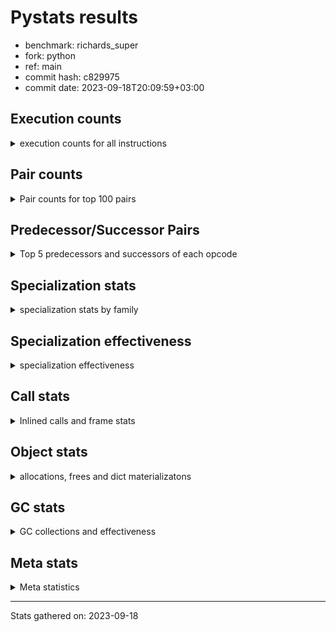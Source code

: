 
# Pystats results

- benchmark: richards_super
- fork: python
- ref: main
- commit hash: c829975
- commit date: 2023-09-18T20:09:59+03:00

## Execution counts

<details>
<summary> execution counts for all instructions </summary>

|Name | Count | Self | Cumulative | Miss ratio | 
|---|---:|---:|---:|---:|
| LOAD_FAST | 285,829,080 | 21.5% | 21.5% |  |
| LOAD_ATTR_INSTANCE_VALUE | 121,244,380 | 9.1% | 30.6% | 38.7% |
| TO_BOOL_BOOL | 103,065,000 | 7.7% | 38.3% |  |
| POP_JUMP_IF_FALSE | 78,057,480 | 5.9% | 44.2% |  |
| CALL_PY_EXACT_ARGS | 65,750,400 | 4.9% | 49.1% | 8.0% |
| RESUME_CHECK | 65,654,580 | 4.9% | 54.0% | 0.0% |
| LOAD_ATTR_METHOD_WITH_VALUES | 58,293,880 | 4.4% | 58.4% | 48.9% |
| RETURN_VALUE | 57,758,820 | 4.3% | 62.8% |  |
| STORE_ATTR_INSTANCE_VALUE | 52,705,080 | 4.0% | 66.7% | 22.3% |
| STORE_FAST | 50,090,340 | 3.8% | 70.5% |  |
| LOAD_GLOBAL_MODULE | 44,591,980 | 3.3% | 73.8% |  |
| COPY | 44,579,820 | 3.3% | 77.2% |  |
| LOAD_CONST | 41,972,820 | 3.2% | 80.3% |  |
| POP_TOP | 40,143,780 | 3.0% | 83.3% |  |
| LOAD_FAST_LOAD_FAST | 31,141,320 | 2.3% | 85.7% |  |
| POP_JUMP_IF_NOT_NONE | 23,066,160 | 1.7% | 87.4% |  |
| POP_JUMP_IF_TRUE | 20,690,520 | 1.6% | 89.0% |  |
| POP_JUMP_IF_NONE | 16,842,120 | 1.3% | 90.2% |  |
| LOAD_GLOBAL_BUILTIN | 15,790,500 | 1.2% | 91.4% |  |
| UNARY_NOT | 14,916,780 | 1.1% | 92.5% |  |
| JUMP_BACKWARD | 13,912,800 | 1.0% | 93.6% |  |
| COMPARE_OP_INT | 10,599,780 | 0.8% | 94.4% |  |
| JUMP_FORWARD | 8,109,840 | 0.6% | 95.0% |  |
| RETURN_CONST | 7,898,880 | 0.6% | 95.6% |  |
| LOAD_DEREF | 7,895,640 | 0.6% | 96.2% |  |
| COPY_FREE_VARS | 7,895,580 | 0.6% | 96.8% |  |
| LOAD_SUPER_ATTR_METHOD | 7,895,520 | 0.6% | 97.4% |  |
| CALL_ISINSTANCE | 7,894,800 | 0.6% | 97.9% |  |
| BINARY_OP_ADD_INT | 7,255,080 | 0.5% | 98.5% |  |
| SWAP | 6,822,960 | 0.5% | 99.0% |  |
| BINARY_SUBSCR_LIST_INT | 5,105,400 | 0.4% | 99.4% |  |
| BINARY_OP | 3,000,540 | 0.2% | 99.6% |  |
| BINARY_OP_SUBTRACT_INT | 2,316,960 | 0.2% | 99.8% |  |
| FOR_ITER_RANGE | 1,396,620 | 0.1% | 99.9% |  |
| STORE_SUBSCR_LIST_INT | 1,117,680 | 0.1% | 100.0% |  |
| GET_ITER | 279,420 | 0.0% | 100.0% |  |
| EXIT_INIT_CHECK | 3,120 | 0.0% | 100.0% |  |
| CALL_ALLOC_AND_ENTER_INIT | 3,120 | 0.0% | 100.0% |  |
| BUILD_LIST | 960 | 0.0% | 100.0% |  |
| CALL | 400 | 0.0% | 100.0% |  |
| PUSH_NULL | 360 | 0.0% | 100.0% |  |
| EXTENDED_ARG | 360 | 0.0% | 100.0% |  |
| CALL_BUILTIN_CLASS | 180 | 0.0% | 100.0% |  |
| INTERPRETER_EXIT | 120 | 0.0% | 100.0% |  |
| LOAD_ATTR_MODULE | 100 | 0.0% | 100.0% |  |
| LOAD_GLOBAL | 80 | 0.0% | 100.0% |  |
| NOP | 60 | 0.0% | 100.0% |  |
| LOAD_ATTR | 60 | 0.0% | 100.0% |  |
| CALL_FUNCTION_EX | 60 | 0.0% | 100.0% |  |
| BINARY_OP_SUBTRACT_FLOAT | 60 | 0.0% | 100.0% |  |
| COMPARE_OP | 20 | 0.0% | 100.0% |  |


</details>

## Pair counts

<details>
<summary> Pair counts for top 100 pairs </summary>

|Pair | Count | Self | Cumulative | 
|---|---:|---:|---:|
| LOAD_FAST LOAD_ATTR_INSTANCE_VALUE | 101,649,720 | 7.6% | 7.6% |
| TO_BOOL_BOOL POP_JUMP_IF_FALSE | 67,457,700 | 5.1% | 12.7% |
| CALL_PY_EXACT_ARGS RESUME_CHECK | 57,756,480 | 4.3% | 17.0% |
| LOAD_FAST LOAD_ATTR_METHOD_WITH_VALUES | 57,754,920 | 4.3% | 21.4% |
| RESUME_CHECK LOAD_FAST | 44,656,440 | 3.4% | 24.7% |
| POP_JUMP_IF_FALSE LOAD_FAST | 38,700,240 | 2.9% | 27.6% |
| COPY TO_BOOL_BOOL | 37,756,860 | 2.8% | 30.5% |
| POP_TOP LOAD_FAST | 37,072,800 | 2.8% | 33.3% |
| LOAD_ATTR_METHOD_WITH_VALUES CALL_PY_EXACT_ARGS | 35,283,600 | 2.6% | 35.9% |
| LOAD_FAST STORE_ATTR_INSTANCE_VALUE | 33,098,760 | 2.5% | 38.4% |
| STORE_FAST LOAD_FAST | 33,024,720 | 2.5% | 40.9% |
| STORE_ATTR_INSTANCE_VALUE LOAD_FAST | 31,323,000 | 2.4% | 43.2% |
| LOAD_ATTR_INSTANCE_VALUE COPY | 25,630,080 | 1.9% | 45.1% |
| LOAD_CONST LOAD_FAST | 21,894,600 | 1.6% | 46.8% |
| LOAD_GLOBAL_MODULE TO_BOOL_BOOL | 21,806,040 | 1.6% | 48.4% |
| TO_BOOL_BOOL POP_JUMP_IF_TRUE | 20,690,520 | 1.6% | 50.0% |
| RETURN_VALUE TO_BOOL_BOOL | 20,690,520 | 1.6% | 51.5% |
| POP_JUMP_IF_NOT_NONE LOAD_FAST | 19,064,280 | 1.4% | 53.0% |
| RETURN_VALUE RETURN_VALUE | 18,579,120 | 1.4% | 54.4% |
| LOAD_ATTR_INSTANCE_VALUE STORE_FAST | 18,563,280 | 1.4% | 55.8% |
| LOAD_FAST POP_JUMP_IF_NOT_NONE | 17,486,640 | 1.3% | 57.1% |
| LOAD_FAST POP_JUMP_IF_NONE | 16,842,120 | 1.3% | 58.3% |
| LOAD_ATTR_INSTANCE_VALUE LOAD_FAST | 16,169,280 | 1.2% | 59.5% |
| LOAD_FAST RETURN_VALUE | 15,973,020 | 1.2% | 60.7% |
| TO_BOOL_BOOL UNARY_NOT | 14,916,780 | 1.1% | 61.9% |
| POP_JUMP_IF_FALSE POP_TOP | 14,916,780 | 1.1% | 63.0% |
| LOAD_ATTR_INSTANCE_VALUE TO_BOOL_BOOL | 14,916,780 | 1.1% | 64.1% |
| LOAD_ATTR_INSTANCE_VALUE CALL_PY_EXACT_ARGS | 13,098,000 | 1.0% | 65.1% |
| POP_JUMP_IF_NONE JUMP_BACKWARD | 12,795,600 | 1.0% | 66.1% |
| JUMP_BACKWARD LOAD_GLOBAL_MODULE | 12,795,600 | 1.0% | 67.0% |
| LOAD_FAST_LOAD_FAST STORE_ATTR_INSTANCE_VALUE | 12,560,880 | 0.9% | 68.0% |
| UNARY_NOT COPY | 12,126,780 | 0.9% | 68.9% |
| POP_JUMP_IF_TRUE POP_TOP | 12,126,780 | 0.9% | 69.8% |
| RETURN_VALUE STORE_FAST | 11,885,160 | 0.9% | 70.7% |
| STORE_ATTR_INSTANCE_VALUE LOAD_CONST | 11,540,880 | 0.9% | 71.5% |
| LOAD_ATTR_INSTANCE_VALUE LOAD_CONST | 10,939,080 | 0.8% | 72.4% |
| LOAD_FAST_LOAD_FAST CALL_PY_EXACT_ARGS | 10,684,440 | 0.8% | 73.2% |
| LOAD_ATTR_METHOD_WITH_VALUES LOAD_FAST_LOAD_FAST | 10,684,320 | 0.8% | 74.0% |
| COMPARE_OP_INT POP_JUMP_IF_FALSE | 10,599,780 | 0.8% | 74.8% |
| LOAD_ATTR_METHOD_WITH_VALUES LOAD_FAST | 10,587,840 | 0.8% | 75.6% |
| LOAD_FAST LOAD_GLOBAL_MODULE | 10,334,520 | 0.8% | 76.3% |
| POP_JUMP_IF_FALSE RETURN_VALUE | 10,044,360 | 0.8% | 77.1% |
| LOAD_ATTR_INSTANCE_VALUE RETURN_VALUE | 9,700,260 | 0.7% | 77.8% |
| POP_JUMP_IF_FALSE LOAD_GLOBAL_MODULE | 9,248,280 | 0.7% | 78.5% |
| LOAD_FAST STORE_FAST | 9,150,840 | 0.7% | 79.2% |
| RESUME_CHECK LOAD_CONST | 7,995,480 | 0.6% | 79.8% |
| JUMP_FORWARD LOAD_FAST | 7,970,160 | 0.6% | 80.4% |
| STORE_ATTR_INSTANCE_VALUE RETURN_CONST | 7,897,920 | 0.6% | 81.0% |
| RESUME_CHECK LOAD_FAST_LOAD_FAST | 7,895,760 | 0.6% | 81.6% |
| RETURN_CONST POP_TOP | 7,895,640 | 0.6% | 82.2% |
| COPY_FREE_VARS RESUME_CHECK | 7,895,580 | 0.6% | 82.8% |
| LOAD_GLOBAL_BUILTIN LOAD_DEREF | 7,895,520 | 0.6% | 83.4% |
| LOAD_FAST LOAD_SUPER_ATTR_METHOD | 7,895,520 | 0.6% | 84.0% |
| LOAD_DEREF LOAD_FAST | 7,895,520 | 0.6% | 84.5% |
| LOAD_SUPER_ATTR_METHOD LOAD_FAST_LOAD_FAST | 7,895,400 | 0.6% | 85.1% |
| LOAD_GLOBAL_BUILTIN LOAD_FAST | 7,894,980 | 0.6% | 85.7% |
| STORE_FAST LOAD_GLOBAL_BUILTIN | 7,894,800 | 0.6% | 86.3% |
| POP_JUMP_IF_TRUE LOAD_GLOBAL_BUILTIN | 7,894,800 | 0.6% | 86.9% |
| LOAD_GLOBAL_MODULE CALL_ISINSTANCE | 7,894,800 | 0.6% | 87.5% |
| LOAD_FAST_LOAD_FAST LOAD_ATTR_INSTANCE_VALUE | 7,894,800 | 0.6% | 88.1% |
| CALL_PY_EXACT_ARGS COPY_FREE_VARS | 7,894,800 | 0.6% | 88.7% |
| CALL_ISINSTANCE TO_BOOL_BOOL | 7,894,800 | 0.6% | 89.3% |
| SWAP STORE_ATTR_INSTANCE_VALUE | 6,822,960 | 0.5% | 89.8% |
| COPY LOAD_ATTR_INSTANCE_VALUE | 6,822,960 | 0.5% | 90.3% |
| LOAD_CONST BINARY_OP_ADD_INT | 6,138,120 | 0.5% | 90.8% |
| LOAD_ATTR_INSTANCE_VALUE POP_JUMP_IF_NOT_NONE | 5,579,520 | 0.4% | 91.2% |
| LOAD_FAST CALL_PY_EXACT_ARGS | 5,385,240 | 0.4% | 91.6% |
| RETURN_VALUE POP_TOP | 5,204,400 | 0.4% | 92.0% |
| POP_JUMP_IF_FALSE LOAD_CONST | 5,147,640 | 0.4% | 92.4% |
| RESUME_CHECK LOAD_GLOBAL_MODULE | 5,106,040 | 0.4% | 92.8% |
| LOAD_FAST BINARY_SUBSCR_LIST_INT | 5,105,400 | 0.4% | 93.1% |
| LOAD_CONST STORE_FAST | 5,104,920 | 0.4% | 93.5% |
| STORE_FAST JUMP_FORWARD | 5,040,600 | 0.4% | 93.9% |
| BINARY_OP_ADD_INT SWAP | 5,022,120 | 0.4% | 94.3% |
| LOAD_GLOBAL_MODULE COMPARE_OP_INT | 4,111,680 | 0.3% | 94.6% |
| LOAD_GLOBAL_MODULE LOAD_ATTR_INSTANCE_VALUE | 3,991,200 | 0.3% | 94.9% |
| BINARY_SUBSCR_LIST_INT STORE_FAST | 3,989,400 | 0.3% | 95.2% |
| LOAD_GLOBAL_MODULE COPY | 3,905,160 | 0.3% | 95.5% |
| LOAD_CONST COMPARE_OP_INT | 3,517,120 | 0.3% | 95.7% |
| POP_TOP JUMP_FORWARD | 3,069,240 | 0.2% | 96.0% |
| LOAD_CONST BINARY_OP | 2,998,800 | 0.2% | 96.2% |
| LOAD_ATTR_INSTANCE_VALUE COMPARE_OP_INT | 2,970,960 | 0.2% | 96.4% |
| LOAD_FAST COPY | 2,917,800 | 0.2% | 96.6% |
| POP_JUMP_IF_NOT_NONE LOAD_FAST_LOAD_FAST | 2,886,600 | 0.2% | 96.9% |
| POP_JUMP_IF_NONE LOAD_FAST | 2,831,040 | 0.2% | 97.1% |
| STORE_FAST LOAD_GLOBAL_MODULE | 2,790,600 | 0.2% | 97.3% |
| UNARY_NOT RETURN_VALUE | 2,790,000 | 0.2% | 97.5% |
| LOAD_CONST BINARY_OP_SUBTRACT_INT | 2,316,960 | 0.2% | 97.7% |
| BINARY_OP LOAD_CONST | 1,798,920 | 0.1% | 97.8% |
| LOAD_ATTR_INSTANCE_VALUE LOAD_GLOBAL_MODULE | 1,674,480 | 0.1% | 97.9% |
| STORE_ATTR_INSTANCE_VALUE LOAD_GLOBAL_MODULE | 1,437,720 | 0.1% | 98.0% |
| RETURN_VALUE LOAD_FAST | 1,397,400 | 0.1% | 98.1% |
| POP_JUMP_IF_NONE LOAD_FAST_LOAD_FAST | 1,215,240 | 0.1% | 98.2% |
| STORE_FAST LOAD_CONST | 1,200,000 | 0.1% | 98.3% |
| LOAD_GLOBAL_MODULE CALL_PY_EXACT_ARGS | 1,200,000 | 0.1% | 98.4% |
| BINARY_OP_SUBTRACT_INT SWAP | 1,200,000 | 0.1% | 98.5% |
| LOAD_ATTR_METHOD_WITH_VALUES LOAD_GLOBAL_MODULE | 1,199,880 | 0.1% | 98.6% |
| LOAD_GLOBAL_MODULE LOAD_FAST | 1,117,680 | 0.1% | 98.7% |
| LOAD_FAST STORE_SUBSCR_LIST_INT | 1,117,680 | 0.1% | 98.8% |
| FOR_ITER_RANGE STORE_FAST | 1,117,200 | 0.1% | 98.8% |


</details>

## Predecessor/Successor Pairs

<details>
<summary> Top 5 predecessors and successors of each opcode </summary>

### CACHE

<details>
<summary> Successors and predecessors for CACHE </summary>

|Predecessors | Count | Percentage | 
|---|---:|---:|

|Successors | Count | Percentage | 
|---|---:|---:|
| RESUME_CHECK | 120 | 100.0% |


</details>

### EXIT_INIT_CHECK

<details>
<summary> Successors and predecessors for EXIT_INIT_CHECK </summary>

|Predecessors | Count | Percentage | 
|---|---:|---:|
| RETURN_CONST | 3,120 | 100.0% |

|Successors | Count | Percentage | 
|---|---:|---:|
| RETURN_VALUE | 3,120 | 100.0% |


</details>

### GET_ITER

<details>
<summary> Successors and predecessors for GET_ITER </summary>

|Predecessors | Count | Percentage | 
|---|---:|---:|
| LOAD_GLOBAL_MODULE | 279,240 | 99.9% |
| CALL_BUILTIN_CLASS | 120 | 0.0% |
| LOAD_FAST | 60 | 0.0% |

|Successors | Count | Percentage | 
|---|---:|---:|
| FOR_ITER_RANGE | 279,300 | 100.0% |
| EXTENDED_ARG | 120 | 0.0% |


</details>

### INTERPRETER_EXIT

<details>
<summary> Successors and predecessors for INTERPRETER_EXIT </summary>

|Predecessors | Count | Percentage | 
|---|---:|---:|
| RETURN_CONST | 120 | 100.0% |

|Successors | Count | Percentage | 
|---|---:|---:|


</details>

### NOP

<details>
<summary> Successors and predecessors for NOP </summary>

|Predecessors | Count | Percentage | 
|---|---:|---:|
| POP_TOP | 60 | 100.0% |

|Successors | Count | Percentage | 
|---|---:|---:|
| LOAD_DEREF | 60 | 100.0% |


</details>

### POP_TOP

<details>
<summary> Successors and predecessors for POP_TOP </summary>

|Predecessors | Count | Percentage | 
|---|---:|---:|
| POP_JUMP_IF_FALSE | 14,916,780 | 37.2% |
| POP_JUMP_IF_TRUE | 12,126,780 | 30.2% |
| RETURN_CONST | 7,895,640 | 19.7% |
| RETURN_VALUE | 5,204,400 | 13.0% |
| CALL | 180 | 0.0% |

|Successors | Count | Percentage | 
|---|---:|---:|
| LOAD_FAST | 37,072,800 | 92.4% |
| JUMP_FORWARD | 3,069,240 | 7.6% |
| RETURN_CONST | 720 | 0.0% |
| LOAD_GLOBAL_MODULE | 720 | 0.0% |
| LOAD_CONST | 120 | 0.0% |


</details>

### PUSH_NULL

<details>
<summary> Successors and predecessors for PUSH_NULL </summary>

|Predecessors | Count | Percentage | 
|---|---:|---:|
| LOAD_FAST | 240 | 66.7% |
| LOAD_DEREF | 60 | 16.7% |
| LOAD_ATTR_MODULE | 40 | 11.1% |
| LOAD_ATTR | 20 | 5.6% |

|Successors | Count | Percentage | 
|---|---:|---:|
| CALL | 300 | 83.3% |
| LOAD_FAST | 60 | 16.7% |


</details>

### RETURN_VALUE

<details>
<summary> Successors and predecessors for RETURN_VALUE </summary>

|Predecessors | Count | Percentage | 
|---|---:|---:|
| RETURN_VALUE | 18,579,120 | 32.2% |
| LOAD_FAST | 15,973,020 | 27.7% |
| POP_JUMP_IF_FALSE | 10,044,360 | 17.4% |
| LOAD_ATTR_INSTANCE_VALUE | 9,700,260 | 16.8% |
| UNARY_NOT | 2,790,000 | 4.8% |

|Successors | Count | Percentage | 
|---|---:|---:|
| TO_BOOL_BOOL | 20,690,520 | 35.8% |
| RETURN_VALUE | 18,579,120 | 32.2% |
| STORE_FAST | 11,885,160 | 20.6% |
| POP_TOP | 5,204,400 | 9.0% |
| LOAD_FAST | 1,397,400 | 2.4% |


</details>

### UNARY_NOT

<details>
<summary> Successors and predecessors for UNARY_NOT </summary>

|Predecessors | Count | Percentage | 
|---|---:|---:|
| TO_BOOL_BOOL | 14,916,780 | 100.0% |

|Successors | Count | Percentage | 
|---|---:|---:|
| COPY | 12,126,780 | 81.3% |
| RETURN_VALUE | 2,790,000 | 18.7% |


</details>

### BINARY_OP

<details>
<summary> Successors and predecessors for BINARY_OP </summary>

|Predecessors | Count | Percentage | 
|---|---:|---:|
| LOAD_CONST | 2,998,800 | 99.9% |
| LOAD_GLOBAL_MODULE | 960 | 0.0% |
| BINARY_OP | 760 | 0.0% |
| LOAD_FAST | 20 | 0.0% |

|Successors | Count | Percentage | 
|---|---:|---:|
| LOAD_CONST | 1,798,920 | 60.0% |
| SWAP | 600,840 | 20.0% |
| LOAD_FAST | 600,000 | 20.0% |
| BINARY_OP | 760 | 0.0% |
| BINARY_OP_SUBTRACT_FLOAT | 20 | 0.0% |


</details>

### BUILD_LIST

<details>
<summary> Successors and predecessors for BUILD_LIST </summary>

|Predecessors | Count | Percentage | 
|---|---:|---:|
| LOAD_CONST | 960 | 100.0% |

|Successors | Count | Percentage | 
|---|---:|---:|
| LOAD_GLOBAL_MODULE | 960 | 100.0% |


</details>

### CALL

<details>
<summary> Successors and predecessors for CALL </summary>

|Predecessors | Count | Percentage | 
|---|---:|---:|
| PUSH_NULL | 300 | 75.0% |
| CALL | 80 | 20.0% |
| LOAD_FAST | 20 | 5.0% |

|Successors | Count | Percentage | 
|---|---:|---:|
| POP_TOP | 180 | 45.0% |
| CALL | 80 | 20.0% |
| STORE_FAST | 60 | 15.0% |
| LOAD_FAST | 60 | 15.0% |
| CALL_BUILTIN_CLASS | 20 | 5.0% |


</details>

### CALL_FUNCTION_EX

<details>
<summary> Successors and predecessors for CALL_FUNCTION_EX </summary>

|Predecessors | Count | Percentage | 
|---|---:|---:|
| LOAD_FAST | 60 | 100.0% |

|Successors | Count | Percentage | 
|---|---:|---:|
| COPY_FREE_VARS | 60 | 100.0% |


</details>

### COMPARE_OP

<details>
<summary> Successors and predecessors for COMPARE_OP </summary>

|Predecessors | Count | Percentage | 
|---|---:|---:|
| LOAD_CONST | 20 | 100.0% |

|Successors | Count | Percentage | 
|---|---:|---:|
| COMPARE_OP_INT | 20 | 100.0% |


</details>

### COPY

<details>
<summary> Successors and predecessors for COPY </summary>

|Predecessors | Count | Percentage | 
|---|---:|---:|
| LOAD_ATTR_INSTANCE_VALUE | 25,630,080 | 57.5% |
| UNARY_NOT | 12,126,780 | 27.2% |
| LOAD_GLOBAL_MODULE | 3,905,160 | 8.8% |
| LOAD_FAST | 2,917,800 | 6.5% |

|Successors | Count | Percentage | 
|---|---:|---:|
| TO_BOOL_BOOL | 37,756,860 | 84.7% |
| LOAD_ATTR_INSTANCE_VALUE | 6,822,960 | 15.3% |


</details>

### COPY_FREE_VARS

<details>
<summary> Successors and predecessors for COPY_FREE_VARS </summary>

|Predecessors | Count | Percentage | 
|---|---:|---:|
| CALL_PY_EXACT_ARGS | 7,894,800 | 100.0% |
| CALL_ALLOC_AND_ENTER_INIT | 720 | 0.0% |
| CALL_FUNCTION_EX | 60 | 0.0% |

|Successors | Count | Percentage | 
|---|---:|---:|
| RESUME_CHECK | 7,895,580 | 100.0% |


</details>

### EXTENDED_ARG

<details>
<summary> Successors and predecessors for EXTENDED_ARG </summary>

|Predecessors | Count | Percentage | 
|---|---:|---:|
| POP_JUMP_IF_FALSE | 120 | 33.3% |
| JUMP_BACKWARD | 120 | 33.3% |
| GET_ITER | 120 | 33.3% |

|Successors | Count | Percentage | 
|---|---:|---:|
| FOR_ITER_RANGE | 240 | 66.7% |
| JUMP_BACKWARD | 120 | 33.3% |


</details>

### JUMP_BACKWARD

<details>
<summary> Successors and predecessors for JUMP_BACKWARD </summary>

|Predecessors | Count | Percentage | 
|---|---:|---:|
| POP_JUMP_IF_NONE | 12,795,600 | 92.0% |
| STORE_SUBSCR_LIST_INT | 1,116,960 | 8.0% |
| POP_TOP | 120 | 0.0% |
| EXTENDED_ARG | 120 | 0.0% |

|Successors | Count | Percentage | 
|---|---:|---:|
| LOAD_GLOBAL_MODULE | 12,795,600 | 92.0% |
| FOR_ITER_RANGE | 1,117,080 | 8.0% |
| EXTENDED_ARG | 120 | 0.0% |


</details>

### JUMP_FORWARD

<details>
<summary> Successors and predecessors for JUMP_FORWARD </summary>

|Predecessors | Count | Percentage | 
|---|---:|---:|
| STORE_FAST | 5,040,600 | 62.2% |
| POP_TOP | 3,069,240 | 37.8% |

|Successors | Count | Percentage | 
|---|---:|---:|
| LOAD_FAST | 7,970,160 | 98.3% |
| LOAD_FAST_LOAD_FAST | 139,680 | 1.7% |


</details>

### LOAD_ATTR

<details>
<summary> Successors and predecessors for LOAD_ATTR </summary>

|Predecessors | Count | Percentage | 
|---|---:|---:|
| LOAD_GLOBAL_MODULE | 40 | 66.7% |
| LOAD_GLOBAL | 20 | 33.3% |

|Successors | Count | Percentage | 
|---|---:|---:|
| LOAD_ATTR_MODULE | 40 | 66.7% |
| PUSH_NULL | 20 | 33.3% |


</details>

### LOAD_CONST

<details>
<summary> Successors and predecessors for LOAD_CONST </summary>

|Predecessors | Count | Percentage | 
|---|---:|---:|
| STORE_ATTR_INSTANCE_VALUE | 11,540,880 | 27.5% |
| LOAD_ATTR_INSTANCE_VALUE | 10,939,080 | 26.1% |
| RESUME_CHECK | 7,995,480 | 19.0% |
| POP_JUMP_IF_FALSE | 5,147,640 | 12.3% |
| BINARY_OP | 1,798,920 | 4.3% |

|Successors | Count | Percentage | 
|---|---:|---:|
| LOAD_FAST | 21,894,600 | 52.2% |
| BINARY_OP_ADD_INT | 6,138,120 | 14.6% |
| STORE_FAST | 5,104,920 | 12.2% |
| COMPARE_OP_INT | 3,517,120 | 8.4% |
| BINARY_OP | 2,998,800 | 7.1% |


</details>

### LOAD_DEREF

<details>
<summary> Successors and predecessors for LOAD_DEREF </summary>

|Predecessors | Count | Percentage | 
|---|---:|---:|
| LOAD_GLOBAL_BUILTIN | 7,895,520 | 100.0% |
| STORE_FAST | 60 | 0.0% |
| NOP | 60 | 0.0% |

|Successors | Count | Percentage | 
|---|---:|---:|
| LOAD_FAST | 7,895,520 | 100.0% |
| STORE_FAST | 60 | 0.0% |
| PUSH_NULL | 60 | 0.0% |


</details>

### LOAD_FAST

<details>
<summary> Successors and predecessors for LOAD_FAST </summary>

|Predecessors | Count | Percentage | 
|---|---:|---:|
| RESUME_CHECK | 44,656,440 | 15.6% |
| POP_JUMP_IF_FALSE | 38,700,240 | 13.5% |
| POP_TOP | 37,072,800 | 13.0% |
| STORE_FAST | 33,024,720 | 11.6% |
| STORE_ATTR_INSTANCE_VALUE | 31,323,000 | 11.0% |

|Successors | Count | Percentage | 
|---|---:|---:|
| LOAD_ATTR_INSTANCE_VALUE | 101,649,720 | 35.6% |
| LOAD_ATTR_METHOD_WITH_VALUES | 57,754,920 | 20.2% |
| STORE_ATTR_INSTANCE_VALUE | 33,098,760 | 11.6% |
| POP_JUMP_IF_NOT_NONE | 17,486,640 | 6.1% |
| POP_JUMP_IF_NONE | 16,842,120 | 5.9% |


</details>

### LOAD_FAST_LOAD_FAST

<details>
<summary> Successors and predecessors for LOAD_FAST_LOAD_FAST </summary>

|Predecessors | Count | Percentage | 
|---|---:|---:|
| LOAD_ATTR_METHOD_WITH_VALUES | 10,684,320 | 34.3% |
| RESUME_CHECK | 7,895,760 | 25.4% |
| LOAD_SUPER_ATTR_METHOD | 7,895,400 | 25.4% |
| POP_JUMP_IF_NOT_NONE | 2,886,600 | 9.3% |
| POP_JUMP_IF_NONE | 1,215,240 | 3.9% |

|Successors | Count | Percentage | 
|---|---:|---:|
| STORE_ATTR_INSTANCE_VALUE | 12,560,880 | 40.3% |
| CALL_PY_EXACT_ARGS | 10,684,440 | 34.3% |
| LOAD_ATTR_INSTANCE_VALUE | 7,894,800 | 25.4% |
| LOAD_FAST_LOAD_FAST | 600 | 0.0% |
| LOAD_FAST | 600 | 0.0% |


</details>

### LOAD_GLOBAL

<details>
<summary> Successors and predecessors for LOAD_GLOBAL </summary>

|Predecessors | Count | Percentage | 
|---|---:|---:|
| RETURN_VALUE | 40 | 50.0% |
| RESUME_CHECK | 20 | 25.0% |
| POP_JUMP_IF_FALSE | 20 | 25.0% |

|Successors | Count | Percentage | 
|---|---:|---:|
| LOAD_GLOBAL_MODULE | 40 | 50.0% |
| LOAD_GLOBAL_BUILTIN | 20 | 25.0% |
| LOAD_ATTR | 20 | 25.0% |


</details>

### POP_JUMP_IF_FALSE

<details>
<summary> Successors and predecessors for POP_JUMP_IF_FALSE </summary>

|Predecessors | Count | Percentage | 
|---|---:|---:|
| TO_BOOL_BOOL | 67,457,700 | 86.4% |
| COMPARE_OP_INT | 10,599,780 | 13.6% |

|Successors | Count | Percentage | 
|---|---:|---:|
| LOAD_FAST | 38,700,240 | 49.6% |
| POP_TOP | 14,916,780 | 19.1% |
| RETURN_VALUE | 10,044,360 | 12.9% |
| LOAD_GLOBAL_MODULE | 9,248,280 | 11.8% |
| LOAD_CONST | 5,147,640 | 6.6% |


</details>

### POP_JUMP_IF_NONE

<details>
<summary> Successors and predecessors for POP_JUMP_IF_NONE </summary>

|Predecessors | Count | Percentage | 
|---|---:|---:|
| LOAD_FAST | 16,842,120 | 100.0% |

|Successors | Count | Percentage | 
|---|---:|---:|
| JUMP_BACKWARD | 12,795,600 | 76.0% |
| LOAD_FAST | 2,831,040 | 16.8% |
| LOAD_FAST_LOAD_FAST | 1,215,240 | 7.2% |
| RETURN_CONST | 120 | 0.0% |
| LOAD_GLOBAL_MODULE | 120 | 0.0% |


</details>

### POP_JUMP_IF_NOT_NONE

<details>
<summary> Successors and predecessors for POP_JUMP_IF_NOT_NONE </summary>

|Predecessors | Count | Percentage | 
|---|---:|---:|
| LOAD_FAST | 17,486,640 | 75.8% |
| LOAD_ATTR_INSTANCE_VALUE | 5,579,520 | 24.2% |

|Successors | Count | Percentage | 
|---|---:|---:|
| LOAD_FAST | 19,064,280 | 82.7% |
| LOAD_FAST_LOAD_FAST | 2,886,600 | 12.5% |
| LOAD_CONST | 1,115,280 | 4.8% |


</details>

### POP_JUMP_IF_TRUE

<details>
<summary> Successors and predecessors for POP_JUMP_IF_TRUE </summary>

|Predecessors | Count | Percentage | 
|---|---:|---:|
| TO_BOOL_BOOL | 20,690,520 | 100.0% |

|Successors | Count | Percentage | 
|---|---:|---:|
| POP_TOP | 12,126,780 | 58.6% |
| LOAD_GLOBAL_BUILTIN | 7,894,800 | 38.2% |
| RETURN_VALUE | 668,940 | 3.2% |


</details>

### RETURN_CONST

<details>
<summary> Successors and predecessors for RETURN_CONST </summary>

|Predecessors | Count | Percentage | 
|---|---:|---:|
| STORE_ATTR_INSTANCE_VALUE | 7,897,920 | 100.0% |
| POP_TOP | 720 | 0.0% |
| POP_JUMP_IF_NONE | 120 | 0.0% |
| FOR_ITER_RANGE | 120 | 0.0% |

|Successors | Count | Percentage | 
|---|---:|---:|
| POP_TOP | 7,895,640 | 100.0% |
| EXIT_INIT_CHECK | 3,120 | 0.0% |
| INTERPRETER_EXIT | 120 | 0.0% |


</details>

### STORE_FAST

<details>
<summary> Successors and predecessors for STORE_FAST </summary>

|Predecessors | Count | Percentage | 
|---|---:|---:|
| LOAD_ATTR_INSTANCE_VALUE | 18,563,280 | 37.1% |
| RETURN_VALUE | 11,885,160 | 23.7% |
| LOAD_FAST | 9,150,840 | 18.3% |
| LOAD_CONST | 5,104,920 | 10.2% |
| BINARY_SUBSCR_LIST_INT | 3,989,400 | 8.0% |

|Successors | Count | Percentage | 
|---|---:|---:|
| LOAD_FAST | 33,024,720 | 65.9% |
| LOAD_GLOBAL_BUILTIN | 7,894,800 | 15.8% |
| JUMP_FORWARD | 5,040,600 | 10.1% |
| LOAD_GLOBAL_MODULE | 2,790,600 | 5.6% |
| LOAD_CONST | 1,200,000 | 2.4% |


</details>

### SWAP

<details>
<summary> Successors and predecessors for SWAP </summary>

|Predecessors | Count | Percentage | 
|---|---:|---:|
| BINARY_OP_ADD_INT | 5,022,120 | 73.6% |
| BINARY_OP_SUBTRACT_INT | 1,200,000 | 17.6% |
| BINARY_OP | 600,840 | 8.8% |

|Successors | Count | Percentage | 
|---|---:|---:|
| STORE_ATTR_INSTANCE_VALUE | 6,822,960 | 100.0% |


</details>

### BINARY_OP_ADD_INT

<details>
<summary> Successors and predecessors for BINARY_OP_ADD_INT </summary>

|Predecessors | Count | Percentage | 
|---|---:|---:|
| LOAD_CONST | 6,138,120 | 84.6% |
| LOAD_ATTR_INSTANCE_VALUE | 1,116,960 | 15.4% |

|Successors | Count | Percentage | 
|---|---:|---:|
| SWAP | 5,022,120 | 69.2% |
| LOAD_CONST | 1,116,960 | 15.4% |
| LOAD_FAST | 1,116,000 | 15.4% |


</details>

### BINARY_OP_SUBTRACT_FLOAT

<details>
<summary> Successors and predecessors for BINARY_OP_SUBTRACT_FLOAT </summary>

|Predecessors | Count | Percentage | 
|---|---:|---:|
| LOAD_FAST | 40 | 66.7% |
| BINARY_OP | 20 | 33.3% |

|Successors | Count | Percentage | 
|---|---:|---:|
| STORE_FAST | 60 | 100.0% |


</details>

### BINARY_OP_SUBTRACT_INT

<details>
<summary> Successors and predecessors for BINARY_OP_SUBTRACT_INT </summary>

|Predecessors | Count | Percentage | 
|---|---:|---:|
| LOAD_CONST | 2,316,960 | 100.0% |

|Successors | Count | Percentage | 
|---|---:|---:|
| SWAP | 1,200,000 | 51.8% |
| LOAD_FAST | 1,116,960 | 48.2% |


</details>

### BINARY_SUBSCR_LIST_INT

<details>
<summary> Successors and predecessors for BINARY_SUBSCR_LIST_INT </summary>

|Predecessors | Count | Percentage | 
|---|---:|---:|
| LOAD_FAST | 5,105,400 | 100.0% |

|Successors | Count | Percentage | 
|---|---:|---:|
| STORE_FAST | 3,989,400 | 78.1% |
| LOAD_FAST | 1,116,000 | 21.9% |


</details>

### CALL_ALLOC_AND_ENTER_INIT

<details>
<summary> Successors and predecessors for CALL_ALLOC_AND_ENTER_INIT </summary>

|Predecessors | Count | Percentage | 
|---|---:|---:|
| LOAD_GLOBAL_MODULE | 2,400 | 76.9% |
| RETURN_VALUE | 720 | 23.1% |

|Successors | Count | Percentage | 
|---|---:|---:|
| RESUME_CHECK | 2,400 | 76.9% |
| COPY_FREE_VARS | 720 | 23.1% |


</details>

### CALL_BUILTIN_CLASS

<details>
<summary> Successors and predecessors for CALL_BUILTIN_CLASS </summary>

|Predecessors | Count | Percentage | 
|---|---:|---:|
| LOAD_FAST | 160 | 88.9% |
| CALL | 20 | 11.1% |

|Successors | Count | Percentage | 
|---|---:|---:|
| GET_ITER | 120 | 66.7% |
| STORE_FAST | 60 | 33.3% |


</details>

### CALL_ISINSTANCE

<details>
<summary> Successors and predecessors for CALL_ISINSTANCE </summary>

|Predecessors | Count | Percentage | 
|---|---:|---:|
| LOAD_GLOBAL_MODULE | 7,894,800 | 100.0% |

|Successors | Count | Percentage | 
|---|---:|---:|
| TO_BOOL_BOOL | 7,894,800 | 100.0% |


</details>

### CALL_PY_EXACT_ARGS

<details>
<summary> Successors and predecessors for CALL_PY_EXACT_ARGS </summary>

|Predecessors | Count | Percentage | 
|---|---:|---:|
| LOAD_ATTR_METHOD_WITH_VALUES | 35,283,600 | 53.7% |
| LOAD_ATTR_INSTANCE_VALUE | 13,098,000 | 19.9% |
| LOAD_FAST_LOAD_FAST | 10,684,440 | 16.2% |
| LOAD_FAST | 5,385,240 | 8.2% |
| LOAD_GLOBAL_MODULE | 1,200,000 | 1.8% |

|Successors | Count | Percentage | 
|---|---:|---:|
| RESUME_CHECK | 57,756,480 | 87.8% |
| COPY_FREE_VARS | 7,894,800 | 12.0% |
| CALL_PY_EXACT_ARGS | 99,120 | 0.2% |


</details>

### COMPARE_OP_INT

<details>
<summary> Successors and predecessors for COMPARE_OP_INT </summary>

|Predecessors | Count | Percentage | 
|---|---:|---:|
| LOAD_GLOBAL_MODULE | 4,111,680 | 38.8% |
| LOAD_CONST | 3,517,120 | 33.2% |
| LOAD_ATTR_INSTANCE_VALUE | 2,970,960 | 28.0% |
| COMPARE_OP | 20 | 0.0% |

|Successors | Count | Percentage | 
|---|---:|---:|
| POP_JUMP_IF_FALSE | 10,599,780 | 100.0% |


</details>

### FOR_ITER_RANGE

<details>
<summary> Successors and predecessors for FOR_ITER_RANGE </summary>

|Predecessors | Count | Percentage | 
|---|---:|---:|
| JUMP_BACKWARD | 1,117,080 | 80.0% |
| GET_ITER | 279,300 | 20.0% |
| EXTENDED_ARG | 240 | 0.0% |

|Successors | Count | Percentage | 
|---|---:|---:|
| STORE_FAST | 1,117,200 | 80.0% |
| LOAD_FAST | 279,300 | 20.0% |
| RETURN_CONST | 120 | 0.0% |


</details>

### LOAD_ATTR_INSTANCE_VALUE

<details>
<summary> Successors and predecessors for LOAD_ATTR_INSTANCE_VALUE </summary>

|Predecessors | Count | Percentage | 
|---|---:|---:|
| LOAD_FAST | 101,649,720 | 83.8% |
| LOAD_FAST_LOAD_FAST | 7,894,800 | 6.5% |
| COPY | 6,822,960 | 5.6% |
| LOAD_GLOBAL_MODULE | 3,991,200 | 3.3% |
| LOAD_ATTR_INSTANCE_VALUE | 885,700 | 0.7% |

|Successors | Count | Percentage | 
|---|---:|---:|
| COPY | 25,630,080 | 21.1% |
| STORE_FAST | 18,563,280 | 15.3% |
| LOAD_FAST | 16,169,280 | 13.3% |
| TO_BOOL_BOOL | 14,916,780 | 12.3% |
| CALL_PY_EXACT_ARGS | 13,098,000 | 10.8% |


</details>

### LOAD_ATTR_METHOD_WITH_VALUES

<details>
<summary> Successors and predecessors for LOAD_ATTR_METHOD_WITH_VALUES </summary>

|Predecessors | Count | Percentage | 
|---|---:|---:|
| LOAD_FAST | 57,754,920 | 99.1% |
| LOAD_ATTR_METHOD_WITH_VALUES | 538,240 | 0.9% |
| RETURN_VALUE | 720 | 0.0% |

|Successors | Count | Percentage | 
|---|---:|---:|
| CALL_PY_EXACT_ARGS | 35,283,600 | 60.5% |
| LOAD_FAST_LOAD_FAST | 10,684,320 | 18.3% |
| LOAD_FAST | 10,587,840 | 18.2% |
| LOAD_GLOBAL_MODULE | 1,199,880 | 2.1% |
| LOAD_ATTR_METHOD_WITH_VALUES | 538,240 | 0.9% |


</details>

### LOAD_ATTR_MODULE

<details>
<summary> Successors and predecessors for LOAD_ATTR_MODULE </summary>

|Predecessors | Count | Percentage | 
|---|---:|---:|
| LOAD_GLOBAL_MODULE | 60 | 60.0% |
| LOAD_ATTR | 40 | 40.0% |

|Successors | Count | Percentage | 
|---|---:|---:|
| STORE_FAST | 60 | 60.0% |
| PUSH_NULL | 40 | 40.0% |


</details>

### LOAD_GLOBAL_BUILTIN

<details>
<summary> Successors and predecessors for LOAD_GLOBAL_BUILTIN </summary>

|Predecessors | Count | Percentage | 
|---|---:|---:|
| STORE_FAST | 7,894,800 | 50.0% |
| POP_JUMP_IF_TRUE | 7,894,800 | 50.0% |
| RESUME_CHECK | 840 | 0.0% |
| POP_JUMP_IF_FALSE | 40 | 0.0% |
| LOAD_GLOBAL | 20 | 0.0% |

|Successors | Count | Percentage | 
|---|---:|---:|
| LOAD_DEREF | 7,895,520 | 50.0% |
| LOAD_FAST | 7,894,980 | 50.0% |


</details>

### LOAD_GLOBAL_MODULE

<details>
<summary> Successors and predecessors for LOAD_GLOBAL_MODULE </summary>

|Predecessors | Count | Percentage | 
|---|---:|---:|
| JUMP_BACKWARD | 12,795,600 | 28.7% |
| LOAD_FAST | 10,334,520 | 23.2% |
| POP_JUMP_IF_FALSE | 9,248,280 | 20.7% |
| RESUME_CHECK | 5,106,040 | 11.5% |
| STORE_FAST | 2,790,600 | 6.3% |

|Successors | Count | Percentage | 
|---|---:|---:|
| TO_BOOL_BOOL | 21,806,040 | 48.9% |
| CALL_ISINSTANCE | 7,894,800 | 17.7% |
| COMPARE_OP_INT | 4,111,680 | 9.2% |
| LOAD_ATTR_INSTANCE_VALUE | 3,991,200 | 9.0% |
| COPY | 3,905,160 | 8.8% |


</details>

### LOAD_SUPER_ATTR_METHOD

<details>
<summary> Successors and predecessors for LOAD_SUPER_ATTR_METHOD </summary>

|Predecessors | Count | Percentage | 
|---|---:|---:|
| LOAD_FAST | 7,895,520 | 100.0% |

|Successors | Count | Percentage | 
|---|---:|---:|
| LOAD_FAST_LOAD_FAST | 7,895,400 | 100.0% |
| LOAD_FAST | 120 | 0.0% |


</details>

### RESUME_CHECK

<details>
<summary> Successors and predecessors for RESUME_CHECK </summary>

|Predecessors | Count | Percentage | 
|---|---:|---:|
| CALL_PY_EXACT_ARGS | 57,756,480 | 88.0% |
| COPY_FREE_VARS | 7,895,580 | 12.0% |
| CALL_ALLOC_AND_ENTER_INIT | 2,400 | 0.0% |
| CACHE | 120 | 0.0% |

|Successors | Count | Percentage | 
|---|---:|---:|
| LOAD_FAST | 44,656,440 | 68.0% |
| LOAD_CONST | 7,995,480 | 12.2% |
| LOAD_FAST_LOAD_FAST | 7,895,760 | 12.0% |
| LOAD_GLOBAL_MODULE | 5,106,040 | 7.8% |
| LOAD_GLOBAL_BUILTIN | 840 | 0.0% |


</details>

### STORE_ATTR_INSTANCE_VALUE

<details>
<summary> Successors and predecessors for STORE_ATTR_INSTANCE_VALUE </summary>

|Predecessors | Count | Percentage | 
|---|---:|---:|
| LOAD_FAST | 33,098,760 | 62.8% |
| LOAD_FAST_LOAD_FAST | 12,560,880 | 23.8% |
| SWAP | 6,822,960 | 12.9% |
| STORE_ATTR_INSTANCE_VALUE | 221,520 | 0.4% |
| LOAD_GLOBAL_MODULE | 960 | 0.0% |

|Successors | Count | Percentage | 
|---|---:|---:|
| LOAD_FAST | 31,323,000 | 59.4% |
| LOAD_CONST | 11,540,880 | 21.9% |
| RETURN_CONST | 7,897,920 | 15.0% |
| LOAD_GLOBAL_MODULE | 1,437,720 | 2.7% |
| LOAD_FAST_LOAD_FAST | 284,040 | 0.5% |


</details>

### STORE_SUBSCR_LIST_INT

<details>
<summary> Successors and predecessors for STORE_SUBSCR_LIST_INT </summary>

|Predecessors | Count | Percentage | 
|---|---:|---:|
| LOAD_FAST | 1,117,680 | 100.0% |

|Successors | Count | Percentage | 
|---|---:|---:|
| JUMP_BACKWARD | 1,116,960 | 99.9% |
| LOAD_CONST | 720 | 0.1% |


</details>

### TO_BOOL_BOOL

<details>
<summary> Successors and predecessors for TO_BOOL_BOOL </summary>

|Predecessors | Count | Percentage | 
|---|---:|---:|
| COPY | 37,756,860 | 36.6% |
| LOAD_GLOBAL_MODULE | 21,806,040 | 21.2% |
| RETURN_VALUE | 20,690,520 | 20.1% |
| LOAD_ATTR_INSTANCE_VALUE | 14,916,780 | 14.5% |
| CALL_ISINSTANCE | 7,894,800 | 7.7% |

|Successors | Count | Percentage | 
|---|---:|---:|
| POP_JUMP_IF_FALSE | 67,457,700 | 65.5% |
| POP_JUMP_IF_TRUE | 20,690,520 | 20.1% |
| UNARY_NOT | 14,916,780 | 14.5% |


</details>


</details>

## Specialization stats

<details>
<summary> specialization stats by family </summary>

### BINARY_SUBSCR

<details>
<summary> specialization stats for BINARY_SUBSCR family </summary>

|Kind | Count | Ratio | 
|---|---|---|
|          hit |      5105400 | 100.0% |


</details>

### STORE_SUBSCR

<details>
<summary> specialization stats for STORE_SUBSCR family </summary>

|Kind | Count | Ratio | 
|---|---|---|
|          hit |      1117680 | 100.0% |


</details>

### TO_BOOL

<details>
<summary> specialization stats for TO_BOOL family </summary>

|Kind | Count | Ratio | 
|---|---|---|
|          hit |    103065000 | 100.0% |


</details>

### BINARY_OP

<details>
<summary> specialization stats for BINARY_OP family </summary>

|Kind | Count | Ratio | 
|---|---|---|
| specialization.deferred |      2999760 | 23.9% |
|          hit |      9572100 | 76.1% |

#### Specialization attempts

| | Count | Ratio | 
|---|---:|---:|
| Success | 20 | 2.6% |
| Failure | 760 | 97.4% |

|Failure kind | Count | Ratio | 
|---|---:|---:|
| and int | 300 | 39.5% |
| floor divide | 280 | 36.8% |
| xor | 140 | 18.4% |
| multiply different types | 40 | 5.3% |


</details>

### CALL

<details>
<summary> specialization stats for CALL family </summary>

|Kind | Count | Ratio | 
|---|---|---|
| specialization.deferred |          300 | 0.0% |
| specialization.deopt |        99120 | 0.1% |
|          hit |     68395140 | 92.9% |
|         miss |      5253360 | 7.1% |

#### Specialization attempts

| | Count | Ratio | 
|---|---:|---:|
| Success | 99,140 | 99.9% |
| Failure | 80 | 0.1% |

|Failure kind | Count | Ratio | 
|---|---:|---:|
| cfunc noargs | 60 | 75.0% |
| other | 20 | 25.0% |


</details>

### COMPARE_OP

<details>
<summary> specialization stats for COMPARE_OP family </summary>

|Kind | Count | Ratio | 
|---|---|---|
|          hit |     10599780 | 100.0% |

#### Specialization attempts

| | Count | Ratio | 
|---|---:|---:|
| Success | 20 | 100.0% |
| Failure | 0 | 0.0% |

|Failure kind | Count | Ratio | 
|---|---:|---:|


</details>

### FOR_ITER

<details>
<summary> specialization stats for FOR_ITER family </summary>

|Kind | Count | Ratio | 
|---|---|---|
|          hit |      1396620 | 100.0% |


</details>

### JUMP_BACKWARD

<details>
<summary> specialization stats for JUMP_BACKWARD family </summary>

|Kind | Count | Ratio | 
|---|---|---|


</details>

### LOAD_ATTR

<details>
<summary> specialization stats for LOAD_ATTR family </summary>

|Kind | Count | Ratio | 
|---|---|---|
| specialization.deferred |           20 | 0.0% |
| specialization.deopt |      1423940 | 0.8% |
|          hit |    104068160 | 58.0% |
|         miss |     75470200 | 42.0% |

#### Specialization attempts

| | Count | Ratio | 
|---|---:|---:|
| Success | 1,423,980 | 100.0% |
| Failure | 0 | 0.0% |

|Failure kind | Count | Ratio | 
|---|---:|---:|


</details>

### LOAD_GLOBAL

<details>
<summary> specialization stats for LOAD_GLOBAL family </summary>

|Kind | Count | Ratio | 
|---|---|---|
| specialization.deferred |           20 | 0.0% |
|          hit |     60382480 | 100.0% |

#### Specialization attempts

| | Count | Ratio | 
|---|---:|---:|
| Success | 60 | 100.0% |
| Failure | 0 | 0.0% |

|Failure kind | Count | Ratio | 
|---|---:|---:|


</details>

### LOAD_SUPER_ATTR

<details>
<summary> specialization stats for LOAD_SUPER_ATTR family </summary>

|Kind | Count | Ratio | 
|---|---|---|
|          hit |      7895520 | 100.0% |


</details>

### POP_JUMP_IF_FALSE

<details>
<summary> specialization stats for POP_JUMP_IF_FALSE family </summary>

|Kind | Count | Ratio | 
|---|---|---|


</details>

### POP_JUMP_IF_NONE

<details>
<summary> specialization stats for POP_JUMP_IF_NONE family </summary>

|Kind | Count | Ratio | 
|---|---|---|


</details>

### POP_JUMP_IF_NOT_NONE

<details>
<summary> specialization stats for POP_JUMP_IF_NOT_NONE family </summary>

|Kind | Count | Ratio | 
|---|---|---|


</details>

### POP_JUMP_IF_TRUE

<details>
<summary> specialization stats for POP_JUMP_IF_TRUE family </summary>

|Kind | Count | Ratio | 
|---|---|---|


</details>

### STORE_ATTR

<details>
<summary> specialization stats for STORE_ATTR family </summary>

|Kind | Count | Ratio | 
|---|---|---|
| specialization.deopt |       221520 | 0.4% |
|          hit |     40958280 | 77.7% |
|         miss |     11746800 | 22.3% |

#### Specialization attempts

| | Count | Ratio | 
|---|---:|---:|
| Success | 221,520 | 100.0% |
| Failure | 0 | 0.0% |

|Failure kind | Count | Ratio | 
|---|---:|---:|


</details>


</details>

## Specialization effectiveness

<details>
<summary> specialization effectiveness </summary>

|Instructions | Count | Ratio | 
|---|---:|---:|
| Basic | 605,340,120 | 45.5% |
| Not specialized | 248,040,560 | 18.6% |
| Specialized | 478,210,720 | 35.9% |

### Deferred by instruction

<details>
<summary> deferred by instruction </summary>

|Name | Count | Ratio | 
|---|---:|---:|
| RESUME | 368,934,881,474,191,032,300 | 100.0% |
| BINARY_OP | 2,999,760 | 0.0% |
| CALL | 300 | 0.0% |
| LOAD_GLOBAL | 20 | 0.0% |
| LOAD_ATTR | 20 | 0.0% |
| UNPACK_SEQUENCE | 0 | 0.0% |
| UNARY_NOT | 0 | 0.0% |
| TO_BOOL_BOOL | 0 | 0.0% |
| TO_BOOL | 0 | 0.0% |
| SWAP | 0 | 0.0% |


</details>

### Misses by instruction

<details>
<summary> misses by instruction </summary>

|Name | Count | Ratio | 
|---|---:|---:|
| LOAD_ATTR_INSTANCE_VALUE | 46,942,400 | 50.8% |
| LOAD_ATTR_METHOD_WITH_VALUES | 28,527,800 | 30.9% |
| STORE_ATTR_INSTANCE_VALUE | 11,746,800 | 12.7% |
| CALL_PY_EXACT_ARGS | 5,253,360 | 5.7% |
| RESUME_CHECK | 20 | 0.0% |
| RESUME | 20 | 0.0% |
| UNARY_NOT | 0 | 0.0% |
| TO_BOOL_BOOL | 0 | 0.0% |
| SWAP | 0 | 0.0% |
| STORE_SUBSCR_LIST_INT | 0 | 0.0% |


</details>


</details>

## Call stats

<details>
<summary> Inlined calls and frame stats </summary>

| | Count | Ratio | 
|---|---:|---:|
| Calls to PyEval_EvalDefault | 120 | 0.0% |
| Calls to Python functions inlined | 65,654,460 | 100.0% |
| Calls via PyEval_EvalFrame (total) | 120 | 0.0% |
| Calls via PyEval_EvalFrame (vector) | 120 | 0.0% |
| Calls via PyEval_EvalFrame (generator) | 0 | 0.0% |
| Calls via PyEval_EvalFrame (legacy) | 0 | 0.0% |
| Calls via PyEval_EvalFrame (function vectorcall) | 120 | 0.0% |
| Calls via PyEval_EvalFrame (build class) | 0 | 0.0% |
| Calls via PyEval_EvalFrame (slot) | 0 | 0.0% |
| Calls via PyEval_EvalFrame (function ex) | 60 | 0.0% |
| Calls via PyEval_EvalFrame (api) | 0 | 0.0% |
| Calls via PyEval_EvalFrame (method) | 0 | 0.0% |
| Frames pushed | 65,657,700 | 100.0% |
| Frame objects created | 0 | 0.0% |


</details>

## Object stats

<details>
<summary> allocations, frees and dict materializatons </summary>

| | Count | Ratio | 
|---|---:|---:|
| Allocations from freelist | 1,320 | 0.0% |
| Frees to freelist | 1,660 |  |
| Allocations | 7,088,200 | 100.0% |
| Allocations to 512 bytes | 7,088,200 | 100.0% |
| Allocations to 4 kbytes | 0 | 0.0% |
| Allocations over 4 kbytes | 0 | 0.0% |
| Frees | 7,084,160 |  |
| New values | 0 |  |
| Interpreter increfs | 496,402,820 | 86.0% |
| Interpreter decrefs | 551,170,800 | 94.3% |
| Increfs | 80,953,490 | 14.0% |
| Decrefs | 33,267,530 | 5.7% |
| Materialize dict (on request) | 0 |  |
| Materialize dict (new key) | 0 |  |
| Materialize dict (too big) | 0 |  |
| Materialize dict (str subclass) | 0 |  |
| Dematerialize dict | 0 |  |
| Method cache hits | 84,615,226 |  |
| Method cache misses | 2,601,794 |  |
| Method cache collisions | 2,601,794 |  |
| Method cache dunder hits | 0 |  |
| Method cache dunder misses | 0 |  |


</details>

## GC stats

<details>
<summary> GC collections and effectiveness </summary>

|Generation | Collections | Objects collected | Object visits | 
|---:|---:|---:|---:|
| 0 | 20 | 1,920 | 165,960 |
| 1 | 0 | 0 | 0 |
| 2 | 0 | 0 | 0 |


</details>

## Meta stats

<details>
<summary> Meta statistics </summary>

| | Count | 
|---|---:|
| Number of data files | 20 |


</details>

---
Stats gathered on: 2023-09-18
